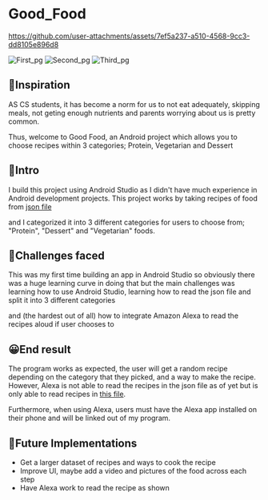 # Good_Food


https://github.com/user-attachments/assets/7ef5a237-a510-4568-9cc3-dd8105e896d8




![First_pg](app/src/main/assets/home_pg1.jpg)
![Second_pg](app/src/main/assets/second_pg2.jpg)
![Third_pg](app/src/main/assets/third_pg3.jpg)



## 🙌Inspiration

AS CS students, it has become a norm for us to not eat adequately, 
skipping meals, not geting enough nutrients and parents worrying about us is pretty common.

Thus, welcome to Good Food, an Android project which allows you to choose recipes within 3 categories; Protein, Vegetarian and Dessert


## 🔦Intro

I build this project using Android Studio as I didn't have much experience in Android development projects.
This project works by taking recipes of food from <a href="https://github.com/Moonshallow5/Good_Food/blob/main/app/src/main/assets/finalRecipes.json">json file</a>
 
and I categorized it into 3 different categories for users to choose from; "Protein", "Dessert" and "Vegetarian" foods.

## 🚧Challenges faced 

This was my first time building an app in Android Studio so obviously there was a huge learning curve in doing that
but the main challenges was learning how to use Android Studio, learning how to read the json file and split it into 3 different categories 

and (the hardest out of all) how to integrate Amazon Alexa to read the recipes aloud if user chooses to

## 😀End result

The program works as expected, the user will get a random recipe depending on the category that they picked, and a way to make the recipe. However, Alexa is not able to read the recipes in the json file as of yet but is only able to read recipes in <a href="https://github.com/Moonshallow5/Good_Food/blob/main/amzn1.ask.skill.185307f3-693e-47dc-bb91-52fc0b1675ee/lambda/index.js"> this file</a>.

Furthermore, when using Alexa, users must have the Alexa app installed on their phone and will be linked out of my program.


## 👀Future Implementations

- Get a larger dataset of recipes and ways to cook the recipe
- Improve UI, maybe add a video and pictures of the food across each step
- Have Alexa work to read the recipe as shown

